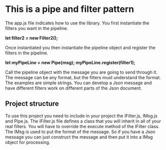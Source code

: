 # This is a pipe and filter pattern
The app.js file indicates how to use the library.  You first instantiate the filters you want in the pipeline.<p> 
    <b>let filter2 = new Filter2();</b><p>
 Once instantiated you then instantiate the pipeline object and register the filters in the pipeline.<p>
     <b>let myPipeLine = new Pipe(msg);
  	 myPipeLine.register(filter1);</b><p>
Call the pipeline object with the message you are going to send through it.  The message can be any format, but the filters must understand the format.  The examples are simple strings.  You can develop a Json message and have different filters work on different parts of the Json document.

## Project structure
To use this project you need to include in your project the IFilter.js, IMsg.js and Pipe.js.
The IFilter.js file defines a class that you will inherit in all of your real filters.  You will have to override the execute method of the IFilter class.
The IMsg is used to put the format of the message.  So if you have a Json message you can just construct the message and then put it into a IMsg object for processing.  

